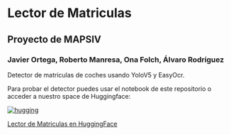 # Lector de Matriculas
## Proyecto de MAPSIV
### Javier Ortega, Roberto Manresa, Ona Folch, Álvaro Rodríguez

Detector de matriculas de coches usando YoloV5 y EasyOcr.

Para probar el detector puedes usar el notebook de este repositorio o acceder a nuestro space de Huggingface:

[![hugging](https://huggingface.co/front/assets/huggingface_logo-noborder.svg)](https://huggingface.co/spaces/Javiob/matriculas)

[Lector de Matriculas en HuggingFace](https://huggingface.co/spaces/Javiob/matriculas)
